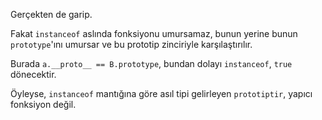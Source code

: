 Gerçekten de garip.

Fakat `instanceof` aslında fonksiyonu umursamaz, bunun yerine bunun `prototype`'ını umursar ve bu prototip zinciriyle karşılaştırılır.

Burada `a.__proto__ == B.prototype`, bundan dolayı `instanceof`, `true` dönecektir.

Öyleyse, `instanceof` mantığına göre asıl tipi gelirleyen `prototiptir`, yapıcı fonksiyon değil.
